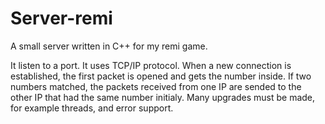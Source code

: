 # Server-remi
A small server written in C++ for my remi game.

It listen to a port.
It uses TCP/IP protocol.
When a new connection is established, the first packet is opened and gets the number inside.
If two numbers matched, the packets received from one IP are sended to the other IP that had the same number initialy.
Many upgrades must be made, for example threads, and error support.
